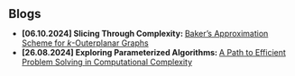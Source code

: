 <h1 id="blogs"></h1>

<h2 style="margin: 30px 0px 10px;">Blogs</h2>

<ul>
  
<li><strong>[06.10.2024] Slicing Through Complexity: </strong><a href="https://albinjm.github.io/blog/bakers-planar-approx.html">Baker’s Approximation Scheme for <em>k</em>-Outerplanar Graphs</a></li>
<li><strong>[26.08.2024] Exploring Parameterized Algorithms: </strong><a href="https://albinjm.github.io/blog/param-algo-intro.html">A Path to Efficient Problem Solving in Computational Complexity</a></li>

</ul>
